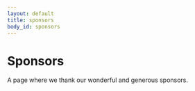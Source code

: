 ```yaml
---
layout: default
title: sponsors
body_id: sponsors
---
```


# Sponsors

A page where we thank our wonderful and generous sponsors.